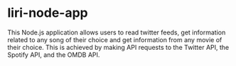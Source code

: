 # liri-node-app

This Node.js application allows users to read twitter feeds, get information related to any song of their choice and get information from any movie of their choice. This is achieved by making API requests to the Twitter API, the Spotify API, and the OMDB API.
